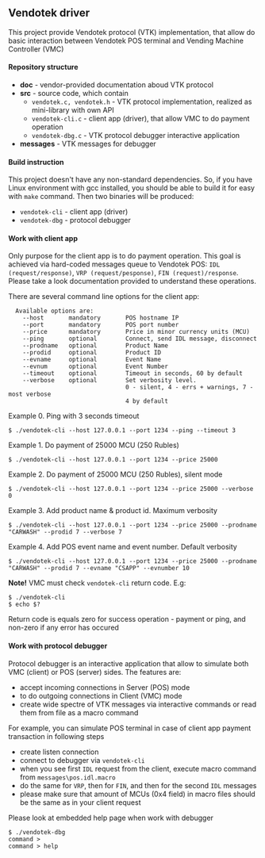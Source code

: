 ## Vendotek driver

This project provide Vendotek protocol (VTK) implementation, that allow do basic interaction between
Vendotek POS terminal and Vending Machine Controller (VMC)

#### Repository structure

- __doc__ - vendor-provided documentation aboud VTK protocol
- __src__ - source code, which contain
    - `vendotek.c, vendotek.h` - VTK protocol implementation, realized as mini-library with own API
    - `vendotek-cli.c` - client app (driver), that allow VMC to do payment operation
    - `vendotek-dbg.c` - VTK protocol debugger interactive application
- __messages__ - VTK messages for debugger

#### Build instruction

This project doesn't have any non-standard dependencies. So, if you have Linux environment with gcc
installed, you should be able to build it for easy with `make` command. Then two binaries will be
produced:
- `vendotek-cli` - client app (driver)
- `vendotek-dbg` - protocol debugger

#### Work with client app

Only purpose for the client app is to do payment operation. This goal is achieved via hard-coded messages
queue to Vendotek POS: `IDL (request/response)`, `VRP (request/pesponse)`, `FIN (request)/response`.
Please take a look documentation provided to understand these operations.

There are several command line options for the client app:
```
  Available options are:
    --host       mandatory       POS hostname IP
    --port       mandatory       POS port number
    --price      mandatory       Price in minor currency units (MCU)
    --ping       optional        Connect, send IDL message, disconnect
    --prodname   optional        Product Name
    --prodid     optional        Product ID
    --evname     optional        Event Name
    --evnum      optional        Event Number
    --timeout    optional        Timeout in seconds, 60 by default
    --verbose    optional        Set verbosity level.
                                 0 - silent, 4 - errs + warnings, 7 - most verbose
                                 4 by default
```
Example 0. Ping with 3 seconds timeout
```
$ ./vendotek-cli --host 127.0.0.1 --port 1234 --ping --timeout 3
```

Example 1. Do payment of 25000 MCU (250 Rubles)
```
$ ./vendotek-cli --host 127.0.0.1 --port 1234 --price 25000
```

Example 2. Do payment of 25000 MCU (250 Rubles), silent mode
```
$ ./vendotek-cli --host 127.0.0.1 --port 1234 --price 25000 --verbose 0
```

Example 3. Add product name & product id. Maximum verbosity
```
$ ./vendotek-cli --host 127.0.0.1 --port 1234 --price 25000 --prodname "CARWASH" --prodid 7 --verbose 7
```

Example 4. Add POS event name and event number. Default verbosity
```
$ ./vendotek-cli --host 127.0.0.1 --port 1234 --price 25000 --prodname "CARWASH" --prodid 7 --evname "CSAPP" --evnumber 10
```

__Note!__ VMC must check `vendotek-cli` return code. E.g:
```
$ ./vendotek-cli
$ echo $?
```
Return code is equals zero for success operation - payment or ping, and non-zero if any error has occured

#### Work with protocol debugger

Protocol debugger is an interactive application that allow to simulate both VMC (client) or POS (server)
sides. The features are:
- accept incoming connections in Server (POS) mode
- to do outgoing connections in Client (VMC) mode
- create wide spectre of VTK messages via interactive commands or read them from file as a macro command

For example, you can simulate POS terminal in case of client app payment transaction in following steps
- create listen connection
- connect to debugger via `vendotek-cli`
- when you see first `IDL` request from the client, execute macro command from `messages\pos.idl.macro`
- do the same for `VRP`, then for `FIN`, and then for the second `IDL` messages
- please make sure that amount of MCUs (0x4 field) in macro files should be the same as in your client request


Please look at embedded help page when work with debugger
```
$ ./vendotek-dbg
command >
command > help
```
